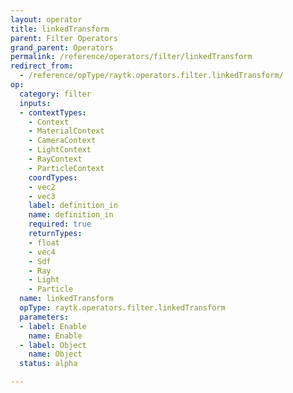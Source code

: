 ```yaml
---
layout: operator
title: linkedTransform
parent: Filter Operators
grand_parent: Operators
permalink: /reference/operators/filter/linkedTransform
redirect_from:
  - /reference/opType/raytk.operators.filter.linkedTransform/
op:
  category: filter
  inputs:
  - contextTypes:
    - Context
    - MaterialContext
    - CameraContext
    - LightContext
    - RayContext
    - ParticleContext
    coordTypes:
    - vec2
    - vec3
    label: definition_in
    name: definition_in
    required: true
    returnTypes:
    - float
    - vec4
    - Sdf
    - Ray
    - Light
    - Particle
  name: linkedTransform
  opType: raytk.operators.filter.linkedTransform
  parameters:
  - label: Enable
    name: Enable
  - label: Object
    name: Object
  status: alpha

---
```

